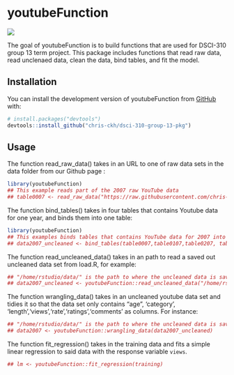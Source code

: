 
<!-- README.md is generated from README.Rmd. Please edit that file -->

# youtubeFunction

<!-- badges: start -->

![](https://github.com/chris-ckh/dsci-310-group-13-pkg/actions/workflows/test-coverage.yaml/badge.svg)
<!-- badges: end -->

The goal of youtubeFunction is to build functions that are used for
DSCI-310 group 13 term project. This package includes functions that
read raw data, read unclenaed data, clean the data, bind tables, and fit
the model.

## Installation

You can install the development version of youtubeFunction from
[GitHub](https://github.com/) with:

``` r
# install.packages("devtools")
devtools::install_github("chris-ckh/dsci-310-group-13-pkg")
```

## Usage

The function read_raw_data() takes in an URL to one of raw data sets in
the data folder from our Github page :

``` r
library(youtubeFunction)
## This example reads part of the 2007 raw YouTube data
## table0007 <- read_raw_data("https://raw.githubusercontent.com/chris-ckh/dsci-310-group-13/main/data/0007.txt")
```

The function bind_tables() takes in four tables that contains Youtube
data for one year, and binds them into one table:

``` r
library(youtubeFunction)
## This examples binds tables that contains YouTube data for 2007 into one table 
## data2007_uncleaned <- bind_tables(table0007,table0107,table0207, table0307)
```

The function read_uncleaned_data() takes in an path to read a saved out
uncleaned data set from load.R, for example:

``` r
## "/home/rstudio/data/" is the path to where the uncleaned data is saved in the container
## data2007_uncleaned <- youtubeFunction::read_uncleaned_data("/home/rstudio/data/data2007_not_cleaned.txt")
```

The function wrangling_data() takes in an uncleaned youtube data set and
tidies it so that the data set only contains “age”, ‘category’,
‘length’,‘views’,‘rate’,‘ratings’,‘comments’ as columns. For instance:

``` r
## "/home/rstudio/data/" is the path to where the uncleaned data is saved
## data2007 <- youtubeFunction::wrangling_data(data2007_uncleaned)
```

The function fit_regression() takes in the training data and fits a
simple linear regression to said data with the response variable
`views`.

``` r
## lm <- youtubeFunction::fit_regression(training)
```
